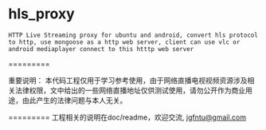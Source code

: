hls_proxy
=========

	HTTP Live Streaming proxy for ubuntu and android, convert hls protocol to http, use mongoose as a http web server, client can use vlc or android mediaplayer connect to this htttp web server

=========

重要说明：
	本代码工程仅用于学习参考使用，由于网络直播电视视频资源涉及相关法律权限，文中给出的一些网络直播地址仅供测试使用，请勿公开作为商业用途，由此产生的法律问题与本人无关。
	
=========
	工程相关的说明在doc/readme，欢迎交流, jgfntu@gmail.com
